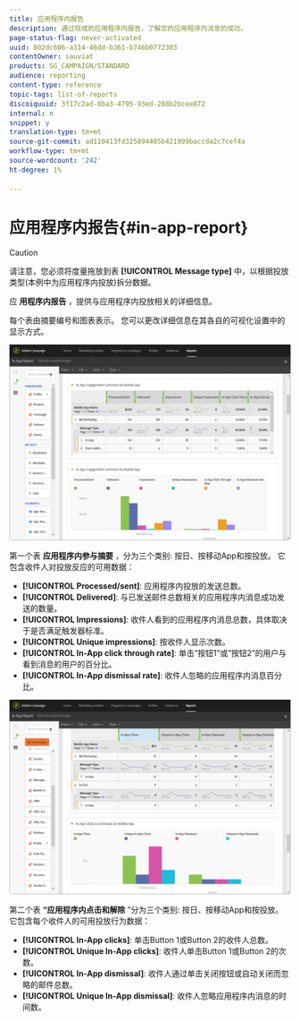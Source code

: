 ```yaml
---
title: 应用程序内报告
description: 通过现成的应用程序内报告，了解您的应用程序内消息的成功。
page-status-flag: never-activated
uuid: 802dc606-a314-46dd-b361-b746b0772303
contentOwner: sauviat
products: SG_CAMPAIGN/STANDARD
audience: reporting
content-type: reference
topic-tags: list-of-reports
discoiquuid: 3f17c2ad-8ba3-4795-93ed-288b2bcee872
internal: n
snippet: y
translation-type: tm+mt
source-git-commit: ad110413fd325894405b421999baccda2c7cef4a
workflow-type: tm+mt
source-wordcount: '242'
ht-degree: 1%

---
```



# 应用程序内报告{#in-app-report}

>[!CAUTION]
>
>请注意，您必须将度量拖放到表 **[!UICONTROL Message type]** 中，以根据投放类型(本例中为应用程序内投放)拆分数据。

应 **用程序内报告** ，提供与应用程序内投放相关的详细信息。

每个表由摘要编号和图表表示。 您可以更改详细信息在其各自的可视化设置中的显示方式。

![](assets/inapp_report.png)

第一个表 **应用程序内参与摘要** ，分为三个类别: 按日、按移动App和按投放。 它包含收件人对投放反应的可用数据：

* **[!UICONTROL Processed/sent]**: 应用程序内投放的发送总数。
* **[!UICONTROL Delivered]**: 与已发送邮件总数相关的应用程序内消息成功发送的数量。
* **[!UICONTROL Impressions]**: 收件人看到的应用程序内消息总数，具体取决于是否满足触发器标准。
* **[!UICONTROL Unique impressions]**: 按收件人显示次数。
* **[!UICONTROL In-App click through rate]**: 单击“按钮1”或“按钮2”的用户与看到消息的用户的百分比。
* **[!UICONTROL In-App dismissal rate]**: 收件人忽略的应用程序内消息百分比。

![](assets/inapp_report_1.png)

第二个表 **“应用程序内点击和解除** ”分为三个类别: 按日、按移动App和按投放。 它包含每个收件人的可用投放行为数据：

* **[!UICONTROL In-App clicks]**: 单击Button 1或Button 2的收件人总数。
* **[!UICONTROL Unique In-App clicks]**: 收件人单击Button 1或Button 2的次数。
* **[!UICONTROL In-App dismissal]**: 收件人通过单击关闭按钮或自动关闭而忽略的邮件总数。
* **[!UICONTROL Unique In-App dismissal]**: 收件人忽略应用程序内消息的时间数。

